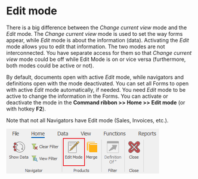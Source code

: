 # Edit mode

There is a big difference between the *Change current view* mode and the *Edit* mode. The *Change current view* mode is used to set the way forms appear, while *Edit* mode is about the information (data). Activating the *Edit* mode allows you to edit that information. The two modes are not interconnected. You have separate access for them so that *Change current view* mode could be off while Edit Mode is on or vice versa (furthermore, both modes could be active or not). 

By default, documents open with active *Edit* mode, while navigators and definitions open with the mode deactivated. You can set all Forms to open with active *Edit* mode automatically, if needed. You need *Edit* mode to be active to change the information in the Forms. You can activate or deactivate the mode in the <b>Command ribbon >> Home >> Edit mode</b> (or with hotkey <b>F2</b>).

Note that not all Navigators have Edit mode (Sales, Invoices, etc.).

![Edit Mode](pictures/edit-mode.png) 
